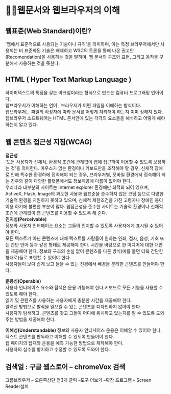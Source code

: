 <h1> 🐱‍👤웹문서와 웹브라우저의 이해</h1>

<h2>웹표준(Web Standard)이란? </h2>
'웹에서 표준적으로 사용되는 기술이나 규칙'을 의미하며, 이는 특정 브라우저에서만 사용되는 비 표준화된 기술은 배제하고 W3C의 토론을 통해 나온 권고안(Recomendation)을 사용하는 것을 말하며, 웹 문서의 구조와 표현, 그리고 동작을 구분해서 사용하는 것을 뜻한다.

<h2>HTML ( Hyper Text Markup  Language ) </h2>
하이퍼텍스트의 특징을 갖는 마크업이라는 형식으로 만드는 컴퓨터 프로그래밍 언어이다. <br>
웹브라우저가 이해하는 언어 , 브라우저가 어떤 파일을 이해하는 방식이다. <br>
웹브라우저는 파일의 확장자에 따라 문서를 어떻게 처리해야 하는지 이미 정해져 있다.<br>
웹브라우저 소프트웨어는 HTML 문서안에 있는 각각의 요소들을 해석하고 어떻게 해야 하는지 알고 있다. <br>

<h2> 웹 콘텐츠 접근성 지침(WCAG) </h2>
<strong>접근성</strong> <br>
'모든 사용자가 신체적, 환경적 조건에 관계없이 웹에 접근하여 이용할 수 있도록 보장하는 것'을 의미한다. 마우스가 없는 환경이나 키보드만을 조작해야 할 경우, 신체적 장애로 인해 특수한 환경하에 접속해야 되는 경우, 브라우저별, 모바일 환경에서 접속해야 되는 경우와 같이 다양한 플랫폼에서도 정보제공에 다름이 없어야 한다. <br>
우리나라 대부분의 사이트는 Internet explorer 환경에만 최적화 되어 있으며, ActiveX, Flash, Image의 과도한 사용과 웹표준을 준수하지 않은 코딩 등으로 다양한 기술적 환경을 지원하지 못하고 있으며, 신체적 제한조건을 가진 고령자나 장애인 등이 이용 하기에 불편한 부분이 많다. 웹접근성을 준수한 사이트는 기술적 환경이나 신체적 조건에 관계없이 웹 콘텐츠를 이용할 수 있도록 해 준다. <br>
<strong>인지성(Perceivable)</strong><br>
정보와 사용자 인터페이스 요소는 그들이 인지할 수 있도록 사용자에게 표시될 수 있어야 한다. <br>
모든 텍스트가 아닌 콘텐츠에 대체 텍스트를 사람들이 원하는 인쇄, 점자, 음성, 기호 또는 간단 언어 등과 같은 형태로 제공해야 한다. 시간을 바탕으로 한 미디어에 대한 대안을 제공해야 한다.
정보와 구조의 손실 없이 콘텐츠를 다른 방식(예를 들면 더욱 간단한 형태로)들로 표현할 수 있어야 한다. <br>
사용자들이 보다 쉽게 보고 들을 수 있는 전경에서 배경을 분리한 콘텐츠를 만들어야 한다. <br>

<strong>운용성(Operable)</strong> <br>
사용자 인터페이스 요소와 탐색은 운용 가능해야 한다.키보드로 모든 기능을 사용할 수 있도록 해야 한다. <br>
읽기 및 콘텐츠를 사용하는 사용자에게 충분한 시간을 제공해야 한다.<br>
알려진 방법으로 발작을 일으킬 수 있는 콘텐츠를 디자인하지 않아야 한다. <br>
사용자가 탐색하고, 콘텐츠를 찾고 그들이 어디에 위치하고 있는지를 알 수 있도록 도와주는 방법을 제공해야 한다.<br>

<strong> 이해성(Understandable) </strong>
정보와 사용자 인터페이스 운용은 이해할 수 있어야 한다. <br>
텍스트 콘텐츠를 판독하고 이해할 수 있도록 만들어야 한다.<br>
웹 페이지의 탑재와 운용을 예측 가능한 방법으로 제작해야 한다.<br>
사용자의 실수를 방지하고 수정할 수 있도록 도와야 한다.<br>

<h2> 검색얼 : 구글 웹스토어 – chromeVox 검색 </h2>
크롬브라우저 – 오른쪽상단 점3개 클릭 –도구 더보기 –확장 프로그램 – Screen Reader설치







